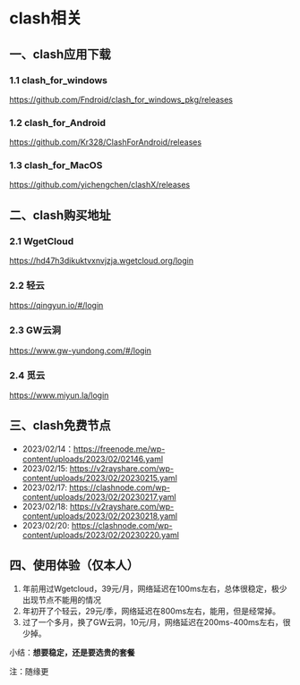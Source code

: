 # clash相关
## 一、clash应用下载
### 1.1 clash_for_windows
https://github.com/Fndroid/clash_for_windows_pkg/releases
### 1.2 clash_for_Android
https://github.com/Kr328/ClashForAndroid/releases
### 1.3 clash_for_MacOS
https://github.com/yichengchen/clashX/releases

## 二、clash购买地址
### 2.1 WgetCloud
https://hd47h3dikuktvxnvjzja.wgetcloud.org/login
### 2.2 轻云
https://qingyun.io/#/login
### 2.3 GW云洞
https://www.gw-yundong.com/#/login
### 2.4 觅云
https://www.miyun.la/login

## 三、clash免费节点
 - 2023/02/14：https://freenode.me/wp-content/uploads/2023/02/02146.yaml
 - 2023/02/15: https://v2rayshare.com/wp-content/uploads/2023/02/20230215.yaml
 - 2023/02/17: https://clashnode.com/wp-content/uploads/2023/02/20230217.yaml
 - 2023/02/18: https://v2rayshare.com/wp-content/uploads/2023/02/20230218.yaml
 - 2023/02/20: https://clashnode.com/wp-content/uploads/2023/02/20230220.yaml

## 四、使用体验（仅本人）
1. 年前用过Wgetcloud，39元/月，网络延迟在100ms左右，总体很稳定，极少出现节点不能用的情况
2. 年初开了个轻云，29元/季，网络延迟在800ms左右，能用，但是经常掉。
3. 过了一个多月，换了GW云洞，10元/月，网络延迟在200ms-400ms左右，很少掉。

小结：**想要稳定，还是要选贵的套餐**

注：随缘更
